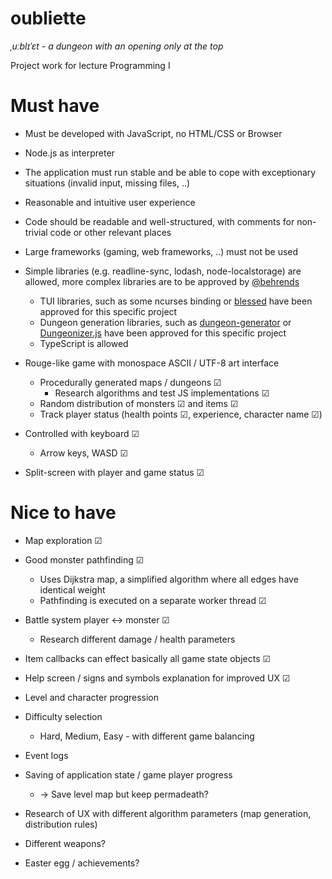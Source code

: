 # oubliette
*ˌuːblɪˈɛt* - 
*a dungeon with an opening only at the top*

Project work for lecture Programming I

# Must have

* Must be developed with JavaScript, no HTML/CSS or Browser
* Node.js as interpreter
* The application must run stable and be able to cope with exceptionary situations (invalid input, missing files, ..)
* Reasonable and intuitive user experience
* Code should be readable and well-structured, with comments for non-trivial code or other relevant places
* Large frameworks (gaming, web frameworks, ..) must not be used
* Simple libraries (e.g. readline-sync, lodash, node-localstorage) are allowed, more complex libraries are to be approved by [@behrends](https://github.com/behrends)
  * TUI libraries, such as some ncurses binding or [blessed](https://github.com/chjj/blessed) have been approved for this specific project
  * Dungeon generation libraries, such as [dungeon-generator](https://github.com/domasx2/dungeon-generator) or [Dungeonizer.js](https://github.com/mlknz/Dungeonizer.js) have been approved for this specific project
  * TypeScript is allowed


* Rouge-like game with monospace ASCII / UTF-8 art interface
  * Procedurally generated maps / dungeons ☑
    * Research algorithms and test JS implementations ☑
  * Random distribution of monsters ☑ and items ☑
  * Track player status (health points ☑, experience, character name ☑)
* Controlled with keyboard ☑
  * Arrow keys, WASD ☑
* Split-screen with player and game status ☑

# Nice to have

* Map exploration ☑
* Good monster pathfinding ☑
  * Uses Dijkstra map, a simplified algorithm where all edges have identical weight
  * Pathfinding is executed on a separate worker thread ☑
* Battle system player <-> monster ☑
  * Research different damage / health parameters
* Item callbacks can effect basically all game state objects ☑
* Help screen / signs and symbols explanation for improved UX ☑
* Level and character progression
* Difficulty selection
  * Hard, Medium, Easy - with different game balancing

* Event logs

* Saving of application state / game player progress 
  * -> Save level map but keep permadeath?
* Research of UX with different algorithm parameters (map generation, distribution rules)

* Different weapons?
* Easter egg / achievements?
